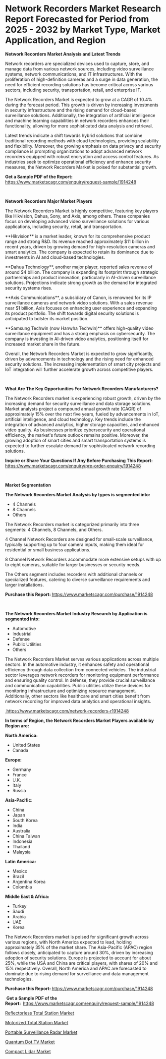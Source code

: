 <p><h1>Network Recorders Market Research Report Forecasted for Period from 2025 -  2032 by Market Type, Market Application, and Region</h1></p><p><strong>Network Recorders Market Analysis and Latest Trends</strong></p>
<p><p>Network recorders are specialized devices used to capture, store, and manage data from various network sources, including video surveillance systems, network communications, and IT infrastructures. With the proliferation of high-definition cameras and a surge in data generation, the need for efficient recording solutions has become critical across various sectors, including security, transportation, retail, and enterprise IT.</p><p>The Network Recorders Market is expected to grow at a CAGR of 10.4% during the forecast period. This growth is driven by increasing investments in security infrastructure and the rising demand for cloud-based surveillance solutions. Additionally, the integration of artificial intelligence and machine learning capabilities in network recorders enhances their functionality, allowing for more sophisticated data analysis and retrieval.</p><p>Latest trends indicate a shift towards hybrid solutions that combine traditional recording methods with cloud technologies, providing scalability and flexibility. Moreover, the growing emphasis on data privacy and security compliance is prompting organizations to adopt advanced network recorders equipped with robust encryption and access control features. As industries seek to optimize operational efficiency and enhance security measures, the Network Recorders Market is poised for substantial growth.</p></p>
<p><strong>Get a Sample PDF of the Report:&nbsp;</strong> <a href="https://www.marketscagr.com/enquiry/request-sample/1914248?utm_campaign=2095&utm_medium=2&utm_source=Github&utm_content=ia&utm_term=10042025&utm_id=network-recorders">https://www.marketscagr.com/enquiry/request-sample/1914248</a></p>
<p>&nbsp;</p>
<p><strong>Network Recorders Major Market Players</strong></p>
<p><p>The Network Recorders Market is highly competitive, featuring key players like Hikvision, Dahua, Sony, and Axis, among others. These companies focus on developing advanced video surveillance solutions for various applications, including security, retail, and transportation.</p><p>**Hikvision** is a market leader, known for its comprehensive product range and strong R&D. Its revenue reached approximately $11 billion in recent years, driven by growing demand for high-resolution cameras and smart analytics. The company is expected to retain its dominance due to investments in AI and cloud-based technologies.</p><p>**Dahua Technology**, another major player, reported sales revenue of around $4 billion. The company is expanding its footprint through strategic partnerships and product innovation, particularly in AI-driven surveillance solutions. Projections indicate strong growth as the demand for integrated security systems rises.</p><p>**Axis Communications**, a subsidiary of Canon, is renowned for its IP surveillance cameras and network video solutions. With a sales revenue near $1 billion, Axis focuses on enhancing user experience and expanding its product portfolio. The shift towards digital security solutions is anticipated to bolster its market position.</p><p>**Samsung Techwin (now Hanwha Techwin)** offers high-quality video surveillance equipment and has a strong emphasis on cybersecurity. The company is investing in AI-driven video analytics, positioning itself for increased market share in the future.</p><p>Overall, the Network Recorders Market is expected to grow significantly, driven by advancements in technology and the rising need for enhanced security solutions. The increasing implementation of smart city projects and IoT integration will further accelerate growth across competitive players.</p></p>
<p>&nbsp;</p>
<p><strong>What Are The Key Opportunities For Network Recorders Manufacturers?</strong></p>
<p><p>The Network Recorders market is experiencing robust growth, driven by the increasing demand for security surveillance and data storage solutions. Market analysts project a compound annual growth rate (CAGR) of approximately 15% over the next five years, fueled by advancements in IoT, artificial intelligence, and cloud technology. Key trends include the integration of advanced analytics, higher storage capacities, and enhanced video quality. As businesses prioritize cybersecurity and operational efficiency, the market's future outlook remains positive. Moreover, the growing adoption of smart cities and smart transportation systems is expected to further escalate demand for sophisticated network recording solutions.</p></p>
<p><strong>Inquire or Share Your Questions If Any Before Purchasing This Report:</strong> <a href="https://www.marketscagr.com/enquiry/pre-order-enquiry/1914248?utm_campaign=2095&utm_medium=2&utm_source=Github&utm_content=ia&utm_term=10042025&utm_id=network-recorders">https://www.marketscagr.com/enquiry/pre-order-enquiry/1914248</a></p>
<p>&nbsp;</p>
<p><strong>Market Segmentation</strong></p>
<p><strong>The Network Recorders Market Analysis by types is segmented into:</strong></p>
<p><ul><li>4 Channels</li><li>8 Channels</li><li>Others</li></ul></p>
<p><p>The Network Recorders market is categorized primarily into three segments: 4 Channels, 8 Channels, and Others. </p><p>4 Channel Network Recorders are designed for small-scale surveillance, typically supporting up to four camera inputs, making them ideal for residential or small business applications. </p><p>8 Channel Network Recorders accommodate more extensive setups with up to eight cameras, suitable for larger businesses or security needs. </p><p>The Others segment includes recorders with additional channels or specialized features, catering to diverse surveillance requirements and larger installations.</p></p>
<p><strong>Purchase this Report:&nbsp;</strong><a href="https://www.marketscagr.com/purchase/1914248?utm_campaign=2095&utm_medium=2&utm_source=Github&utm_content=ia&utm_term=10042025&utm_id=network-recorders">https://www.marketscagr.com/purchase/1914248</a></p>
<p>&nbsp;</p>
<p><strong>The Network Recorders Market Industry Research by Application is segmented into:</strong></p>
<p><ul><li>Automotive</li><li>Industrial</li><li>Defense</li><li>Public Utilities</li><li>Others</li></ul></p>
<p><p>The Network Recorders Market serves various applications across multiple sectors. In the automotive industry, it enhances safety and operational efficiency through data collection from connected vehicles. The industrial sector leverages network recorders for monitoring equipment performance and ensuring quality control. In defense, they provide crucial surveillance and communication capabilities. Public utilities utilize these devices for monitoring infrastructure and optimizing resource management. Additionally, other sectors like healthcare and smart cities benefit from network recording for improved data analytics and operational insights.</p></p>
<p><a href="https://www.marketscagr.com/network-recorders-r1914248?utm_campaign=2095&utm_medium=2&utm_source=Github&utm_content=ia&utm_term=10042025&utm_id=network-recorders">&nbsp;https://www.marketscagr.com/network-recorders-r1914248</a></p>
<p><strong>In terms of Region, the Network Recorders Market Players available by Region are:</strong></p>
<p>
    <p> <strong> North America: </strong>
        <ul>
            <li>United States</li>
            <li>Canada</li>
        </ul>
        </p> 
    <p> <strong> Europe: </strong>
        <ul>
            <li>Germany</li>
            <li>France</li>
            <li>U.K.</li>
            <li>Italy</li>
            <li>Russia</li>
        </ul>
        </p> 
    <p> <strong> Asia-Pacific: </strong>
        <ul>
            <li>China</li>
            <li>Japan</li>
            <li>South Korea</li>
            <li>India</li>
            <li>Australia</li>
            <li>China Taiwan</li>
            <li>Indonesia</li>
            <li>Thailand</li>
            <li>Malaysia</li>
        </ul>
        </p> 
    <p> <strong> Latin America: </strong>
        <ul>
            <li>Mexico</li>
            <li>Brazil</li>
            <li>Argentina Korea</li>
            <li>Colombia</li>
        </ul>
        </p> 
    <p> <strong> Middle East & Africa: </strong>
        <ul>
            <li>Turkey</li>
            <li>Saudi</li>
            <li>Arabia</li>
            <li>UAE</li>
            <li>Korea</li>
        </ul>
    </p>
    </p>
<p><p>The Network Recorders market is poised for significant growth across various regions, with North America expected to lead, holding approximately 35% of the market share. The Asia-Pacific (APAC) region follows closely, anticipated to capture around 30%, driven by increasing adoption of security solutions. Europe is projected to account for about 25%, while the USA and China are critical players, with shares of 20% and 15% respectively. Overall, North America and APAC are forecasted to dominate due to rising demand for surveillance and data management technologies.</p></p>
<p><strong>Purchase this Report: </strong><a href="https://www.marketscagr.com/purchase/1914248?utm_campaign=2095&utm_medium=2&utm_source=Github&utm_content=ia&utm_term=10042025&utm_id=network-recorders">https://www.marketscagr.com/purchase/1914248</a></p>
<p>&nbsp;<strong>Get a Sample PDF of the Report:&nbsp;&nbsp;</strong><a href="https://www.marketscagr.com/enquiry/request-sample/1914248?utm_campaign=2095&utm_medium=2&utm_source=Github&utm_content=ia&utm_term=10042025&utm_id=network-recorders">https://www.marketscagr.com/enquiry/request-sample/1914248</a></p>
<p><strong></strong></p>
<p><p><a href="https://github.com/rahu1506/Market-Research-Report-List-7/blob/main/reflectorless-total-station-market.md?utm_campaign=2095&utm_medium=2&utm_source=Github&utm_content=ia&utm_term=10042025&utm_id=network-recorders">Reflectorless Total Station Market</a></p><p><a href="https://github.com/MonroeBullock54/Market-Research-Report-List-2/blob/main/motorized-total-station-market.md?utm_campaign=2095&utm_medium=2&utm_source=Github&utm_content=ia&utm_term=10042025&utm_id=network-recorders">Motorized Total Station Market</a></p><p><a href="https://github.com/FassouRP/Market-Research-Report-List-7/blob/main/portable-surveillance-radar-market.md?utm_campaign=2095&utm_medium=2&utm_source=Github&utm_content=ia&utm_term=10042025&utm_id=network-recorders">Portable Surveillance Radar Market</a></p><p><a href="https://github.com/shondapmbau/Market-Research-Report-List-1/blob/main/quantum-dot-tv-market.md?utm_campaign=2095&utm_medium=2&utm_source=Github&utm_content=ia&utm_term=10042025&utm_id=network-recorders">Quantum Dot TV Market</a></p><p><a href="https://github.com/skerretflossie9297/Market-Research-Report-List-1/blob/main/compact-lidar-market.md?utm_campaign=2095&utm_medium=2&utm_source=Github&utm_content=ia&utm_term=10042025&utm_id=network-recorders">Compact Lidar Market</a></p></p>